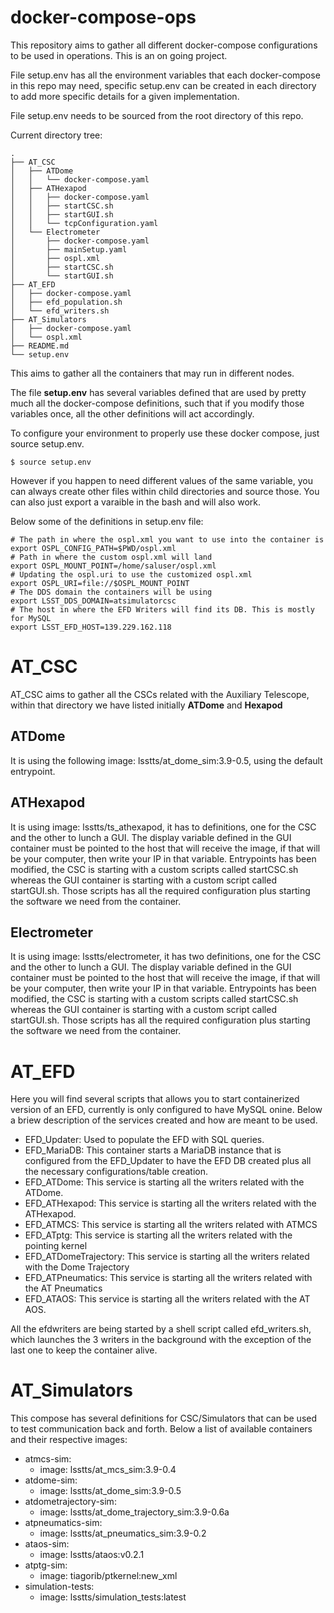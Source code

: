 # docker-compose-ops

This repository aims to gather all different docker-compose configurations to be used in operations. This is an on going project. 

File setup.env has all the environment variables that each docker-compose in this repo may need, specific setup.env can be created in each directory to add more specific details for a given implementation.

File setup.env needs to be sourced from the root directory of this repo.

Current directory tree:

	.
	├── AT_CSC
	│   ├── ATDome
	│   │   └── docker-compose.yaml
	│   ├── ATHexapod
	│   │   ├── docker-compose.yaml
	│   │   ├── startCSC.sh
	│   │   ├── startGUI.sh
	│   │   └── tcpConfiguration.yaml
	│   └── Electrometer
	│       ├── docker-compose.yaml
	│       ├── mainSetup.yaml
	│       ├── ospl.xml
	│       ├── startCSC.sh
	│       └── startGUI.sh
	├── AT_EFD
	│   ├── docker-compose.yaml
	│   ├── efd_population.sh
	│   └── efd_writers.sh
	├── AT_Simulators
	│   ├── docker-compose.yaml
	│   └── ospl.xml
	├── README.md
	└── setup.env


This aims to gather all the containers that may run in different nodes.

The file **setup.env** has several variables defined that are used by pretty much all the docker-compose definitions, such that if you modify those variables once, all the other definitions will act accordingly. 

To configure your environment to properly use these docker compose, just source setup.env. 

    $ source setup.env

However if you happen to need different values of the same variable, you can always create other files within child directories and source those. You can also just export a varaible in the bash and will also work.

Below some of the definitions in setup.env file:

    # The path in where the ospl.xml you want to use into the container is
    export OSPL_CONFIG_PATH=$PWD/ospl.xml
    # Path in where the custom ospl.xml will land
    export OSPL_MOUNT_POINT=/home/saluser/ospl.xml
    # Updating the ospl.uri to use the customized ospl.xml
    export OSPL_URI=file://$OSPL_MOUNT_POINT
    # The DDS domain the containers will be using
    export LSST_DDS_DOMAIN=atsimulatorcsc
    # The host in where the EFD Writers will find its DB. This is mostly for MySQL
    export LSST_EFD_HOST=139.229.162.118

# AT_CSC

AT_CSC aims to gather all the CSCs related with the Auxiliary Telescope, within that directory we have listed initially **ATDome** and **Hexapod**

## ATDome
It is using the following image: lsstts/at_dome_sim:3.9-0.5, using the default entrypoint.

## ATHexapod
It is using image: lsstts/ts_athexapod, it has to definitions, one for the CSC and the other to lunch a GUI. The display variable defined in the GUI container must be pointed to the host that will receive the image, if that will be your computer, then write your IP in that variable. Entrypoints has been modified, the CSC is starting with a custom scripts called startCSC.sh whereas the GUI container is starting with a custom script called startGUI.sh. Those scripts has all the required configuration plus starting the software we need from the container.

## Electrometer
It is using image: lsstts/electrometer, it has two definitions, one for the CSC and the other to lunch a GUI. The display variable defined in the GUI container must be pointed to the host that will receive the image, if that will be your computer, then write your IP in that variable. Entrypoints has been modified, the CSC is starting with a custom scripts called startCSC.sh whereas the GUI container is starting with a custom script called startGUI.sh. Those scripts has all the required configuration plus starting the software we need from the container.

# AT_EFD

Here you will find several scripts that allows you to start containerized version of an EFD, currently is only configured to have MySQL onine. Below a briew description of the services created and how are meant to be used.

 * EFD_Updater: Used to populate the EFD with SQL queries.
 * EFD_MariaDB: This container starts a MariaDB instance that is configured from the EFD_Updater to have the EFD DB created plus all the necessary configurations/table creation.
 * EFD_ATDome: This service is starting all the writers related with the ATDome.
 * EFD_ATHexapod: This service is starting all the writers related with the ATHexapod.
 * EFD_ATMCS: This service is starting all the writers related with ATMCS
 * EFD_ATptg: This service is starting all the writers related with the pointing kernel
 * EFD_ATDomeTrajectory: This service is starting all the writers related with the Dome Trajectory
 * EFD_ATPneumatics: This service is starting all the writers related with the AT Pneumatics
 * EFD_ATAOS: This service is starting all the writers related with the AT AOS.

 All the efdwriters are being started by a shell script called efd_writers.sh, which launches the 3 writers in the background with the exception of the last one to keep the container alive.

 # AT_Simulators
This compose has several definitions for CSC/Simulators that can be used to test communication back and forth. Below a list of available containers and their respective images:

 * atmcs-sim:
   * image: lsstts/at_mcs_sim:3.9-0.4
 * atdome-sim:
   * image: lsstts/at_dome_sim:3.9-0.5
 * atdometrajectory-sim:
   * image: lsstts/at_dome_trajectory_sim:3.9-0.6a
 * atpneumatics-sim:
   * image: lsstts/at_pneumatics_sim:3.9-0.2
 * ataos-sim:
   * image: lsstts/ataos:v0.2.1
 * atptg-sim:
   * image: tiagorib/ptkernel:new_xml
 * simulation-tests:
   * image: lsstts/simulation_tests:latest
